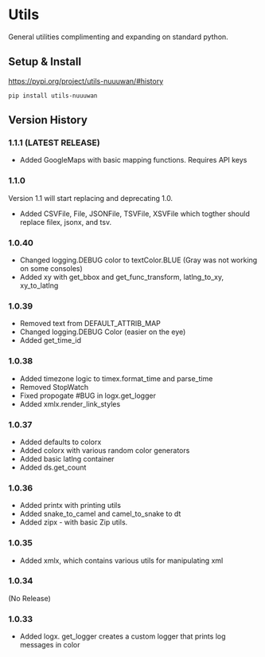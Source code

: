 # Utils

General utilities complimenting and expanding on standard python.

## Setup & Install

https://pypi.org/project/utils-nuuuwan/#history

```
pip install utils-nuuuwan
```

## Version History

### 1.1.1 (LATEST RELEASE)

* Added GoogleMaps with basic mapping functions. Requires API keys

### 1.1.0

Version 1.1 will start replacing and deprecating 1.0.

* Added CSVFile, File, JSONFile, TSVFile, XSVFile which togther should replace filex, jsonx, and tsv.

### 1.0.40
* Changed logging.DEBUG color to  textColor.BLUE (Gray was not working on some consoles)
* Added xy with get_bbox and get_func_transform, latlng_to_xy, xy_to_latlng

### 1.0.39

* Removed text from DEFAULT_ATTRIB_MAP
* Changed logging.DEBUG Color (easier on the eye)
* Added get_time_id

### 1.0.38

* Added timezone logic to timex.format_time and parse_time
* Removed StopWatch
* Fixed propogate #BUG in logx.get_logger
* Added xmlx.render_link_styles

### 1.0.37

* Added defaults to colorx
* Added colorx with various random color generators
* Added basic latlng container
* Added ds.get_count

### 1.0.36

* Added printx with printing utils
* Added snake_to_camel and camel_to_snake to dt
* Added zipx - with basic Zip utils.

### 1.0.35

* Added xmlx, which contains various utils for manipulating xml

### 1.0.34
(No Release)

### 1.0.33

* Added logx. get_logger creates a custom logger that prints log messages in color

